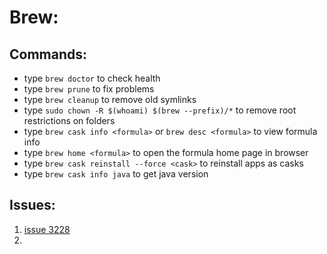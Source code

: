 # Brew:

## Commands:

- type `brew doctor` to check health
- type `brew prune` to fix problems
- type `brew cleanup` to remove old symlinks
- type `sudo chown -R $(whoami) $(brew --prefix)/*` to remove root restrictions
  on folders
- type `brew cask info <formula>` or `brew desc <formula>` to view formula info
- type `brew home <formula>` to open the formula home page in browser
- type `brew cask reinstall --force <cask>` to reinstall apps as casks
- type `brew cask info java` to get java version

## Issues:

1. [issue 3228](https://github.com/Homebrew/brew/issues/3228)
2.
